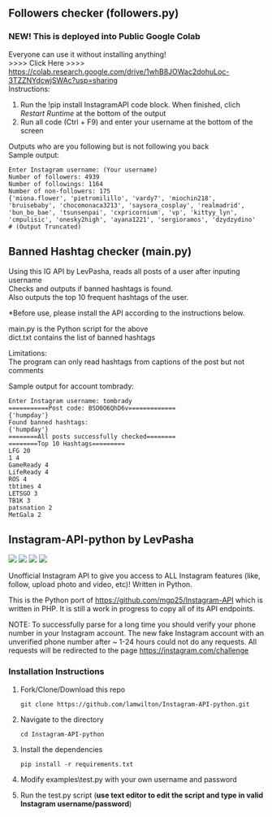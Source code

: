 ## Followers checker (followers.py)  
### NEW! This is deployed into Public Google Colab  
Everyone can use it without installing anything!  
\>>>> Click Here >>>>   
https://colab.research.google.com/drive/1whB8JOWac2dohuLoc-3TZZNYdcwjSWAc?usp=sharing  
Instructions:  
1. Run the !pip install InstagramAPI code block. When finished, clich *Restart Runtime* at the bottom of the output  
2. Run all code (Ctrl + F9) and enter your username at the bottom of the screen  

Outputs who are you following but is not following you back  
Sample output:  
```
Enter Instagram username: (Your username)
Number of followers: 4939
Number of followings: 1164
Number of non-followers: 175
{'miona.flower', 'pietromilillo', 'vardy7', 'miochin218', 'bruisebaby', 'chocomonaca3213', 'saysora_cosplay', 'realmadrid', 'bun_bo_bae', 'tsunsenpai', 'cxpricornium', 'vp', 'kittyy_lyn', 'cmpulisic', 'onesky2high', 'ayana1221', 'sergioramos', 'dzydzydino' 
# (Output Truncated)
```
## Banned Hashtag checker (main.py)
Using this IG API by LevPasha, reads all posts of a user after inputing username  
Checks and outputs if banned hashtags is found.  
Also outputs the top 10 frequent hashtags of the user.  

*Before use, please install the API according to the instructions below.  

main.py is the Python script for the above  
dict.txt contains the list of banned hashtags

Limitations:  
The program can only read hashtags from captions of the post but not comments

Sample output for account tombrady:
```
Enter Instagram username: tombrady
===========Post code: BSO0O6QhD6v=============
{'humpday'}
Found banned hashtags:
{'humpday'}
========All posts successfully checked========
========Top 10 Hashtags=========
LFG 20
1 4
GameReady 4
LifeReady 4
ROS 4
tbtimes 4
LETSGO 3
TB1K 3
patsnation 2
MetGala 2
```  

## Instagram-API-python by LevPasha
<a href="https://www.paypal.com/cgi-bin/webscr?cmd=_donations&business=7BMM6JGE73322&lc=US&item_name=GitHub%20donation&currency_code=USD&bn=PP%2dDonationsBF%3abtn_donate_SM%2egif%3aNonHosted" title="Support project"><img src="https://img.shields.io/badge/Support%20project-paypal-brightgreen.svg"></a>
<a href="https://github.com/LevPasha/Instagram-bot-cs" title="Instagram C# bot"><img src="https://img.shields.io/badge/C%23%20InstaBot-v1.0-blue.svg"></a>
<a href="https://github.com/LevPasha/instabot.py" title="python InstaBot"><img src="https://img.shields.io/badge/python%20InstaBot-v1.0.1-blue.svg"></a>
<a href="http://isdb.pw" title="Instagram stories data base"><img src="https://img.shields.io/badge/ISDB.pw-free-purple.svg"></a>

Unofficial Instagram API to give you access to ALL Instagram features (like, follow, upload photo and video, etc)! Written in Python.

This is the Python port of https://github.com/mgp25/Instagram-API which is written in PHP.
It is still a work in progress to copy all of its API endpoints.

NOTE: To successfully parse for a long time you should verify your phone number in your Instagram account. 
The new fake Instagram account with an unverified phone number after ~ 1-24 hours could not do any requests. All requests will be redirected to the page https://instagram.com/challenge

### Installation Instructions

1. Fork/Clone/Download this repo

    `git clone https://github.com/lamwilton/Instagram-API-python.git`


2. Navigate to the directory

    `cd Instagram-API-python`


3. Install the dependencies

    `pip install -r requirements.txt`


4. Modify examples\test.py with your own username and password


5. Run the test.py script (**use text editor to edit the script and type in valid Instagram username/password**)

